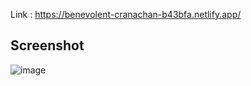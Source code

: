 Link : https://benevolent-cranachan-b43bfa.netlify.app/

## Screenshot

![image](https://github.com/ankitrajlogin/weather_forecast/assets/96335362/877b7c7d-761e-4ec1-9825-2fe175884e2a)
